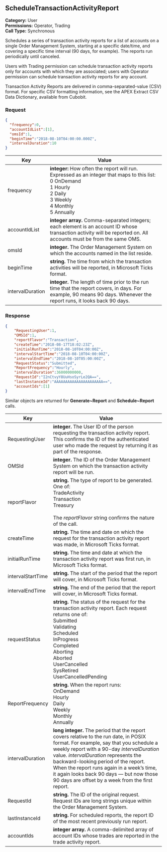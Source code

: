 ## ScheduleTransactionActivityReport

**Category:** User<br />
**Permissions:** Operator, Trading<br />
**Call Type:** Synchronous

Schedules a series of transaction activity reports for a list of accounts on a single Order Management System, starting at a specific date/time, and covering a specific time interval (90 days, for example). The reports run periodically until canceled.

Users with Trading permission can schedule transaction activity reports only for accounts with which they are associated; users with Operator permission can schedule transaction activity reports for any account.

Transaction Activity Reports are delivered in comma-separated-value (CSV) format. For specific CSV formatting information, see the APEX Extract CSV Data Dictionary, available from Cubobit.

### Request

```json
{
  "frequency":0,
  "accountIdList":[1],
  "omsId":1,
  "beginTime":"2018-08-10T04:00:00.000Z",
  "intervalDuration":10
}
```

| Key              | Value                                                        |
| ---------------- | ------------------------------------------------------------ |
| frequency        | **integer:** How often the report will run. Expressed as an integer that maps to this list:<br />0 OnDemand<br />1 Hourly<br />2 Daily<br />3 Weekly<br />4 Monthly<br />5 Annually |
| accountIdList    | **integer array.** Comma-separated integers; each element is an account ID whose transaction activity will be reported on. All accounts must be from the same OMS. |
| omsId            | **integer.** The Order Management System on which the accounts named in the list reside. |
| beginTime        | **string.** The time from which the transaction activities will be reported, in Microsoft Ticks format. |
| intervalDuration | **integer.** The length of time prior to the run time that the report covers, in days. For example, 90 means 90 days. Whenever the report runs, it looks back 90 days. |

### Response

```json
{
    "RequestingUser":1,
    "OMSId":1,
    "reportFlavor":"Transaction",
    "createTime":"2018-08-17T18:02:23Z",
    "initialRunTime":"2018-08-10T04:00:00Z",
    "intervalStartTime":"2018-08-10T04:00:00Z",
    "intervalEndTime":"2018-08-10T05:00:00Z",
    "RequestStatus":"Submitted",
    "ReportFrequency":"Hourly",
    "intervalDuration":36000000000,
    "RequestId":"I2nCtvyY8UuHsoSyrLe2QA==",
    "lastInstanceId":"AAAAAAAAAAAAAAAAAAAAAA==",
    "accountIds":[1]
}
```

Similar objects are returned for **Generate~Report** and **Schedule~Report** calls.

| Key               | Value                                                        |
| ----------------- | ------------------------------------------------------------ |
| RequestingUser    | **integer.** The User ID of the person requesting the transaction activity report. This confirms the ID of the authenticated user who made the request by returning it as part of the response. |
| OMSId             | **integer.** The ID of the Order Management System on which the transaction activity report will be run. |
| reportFlavor      | **string.** The type of report to be generated. One of:<br />TradeActivity<br />Transaction<br />Treasury<br /><br />The *reportFlavor* string confirms the nature of the call. |
| createTime        | **string.** The time and date on which the request for the transaction activity report was made, in Microsoft Ticks format. |
| initialRunTime    | **string.** The time and date at which the transaction activity report was first run, in Microsoft Ticks format. |
| intervalStartTime | **string.** The start of the period that the report will cover, in Microsoft Ticks format. |
| intervalEndTime   | **string.** The end of the period that the report will cover, in Microsoft Ticks format.|
| requestStatus     | **string.** The status of the request for the transaction activity report. Each request returns one of:<br />Submitted<br />Validating<br />Scheduled<br />InProgress<br />Completed<br />Aborting<br />Aborted<br />UserCancelled<br />SysRetired<br />UserCancelledPending |
| ReportFrequency   | **string.** When the report runs:<br />OnDemand<br />Hourly<br />Daily<br />Weekly<br />Monthly<br />Annually |
| intervalDuration  | **long integer.** The period that the report covers relative to the run date, in POSIX format. For example, say that you schedule a weekly report with a 90-day *intervalDuration* value. *intervalDuration* represents the backward-looking period of the report. When the report runs again in a week’s time, it again looks back 90 days — but now those 90 days are offset by a week from the first report. |
| RequestId         | **string.** The ID of the original request. Request IDs are long strings unique within the Order Management System. |
| lastInstanceId    | **string.** For scheduled reports, the report ID of the most recent previously run report. |
| accountIds        | **integer array.** A comma-delimited array of account IDs whose trades are reported in the trade activity report. |


